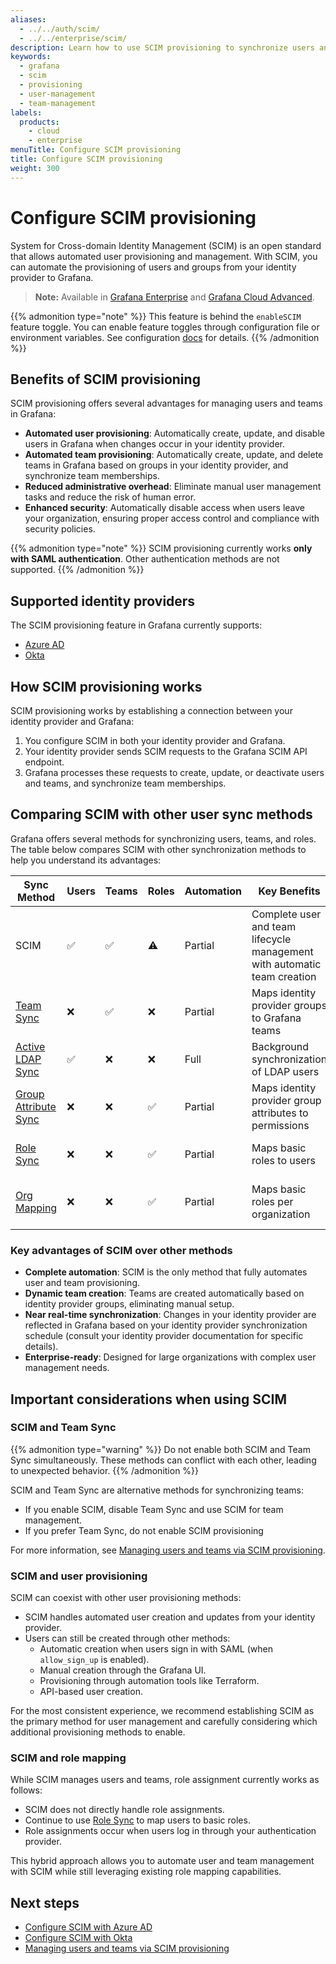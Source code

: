 ```yaml
---
aliases:
  - ../../auth/scim/
  - ../../enterprise/scim/
description: Learn how to use SCIM provisioning to synchronize users and groups from your identity provider to Grafana.
keywords:
  - grafana
  - scim
  - provisioning
  - user-management
  - team-management
labels:
  products:
    - cloud
    - enterprise
menuTitle: Configure SCIM provisioning
title: Configure SCIM provisioning
weight: 300
---
```


# Configure SCIM provisioning

System for Cross-domain Identity Management (SCIM) is an open standard that allows automated user provisioning and management. With SCIM, you can automate the provisioning of users and groups from your identity provider to Grafana.

> **Note:** Available in [Grafana Enterprise](../../../introduction/grafana-enterprise/) and [Grafana Cloud Advanced](/docs/grafana-cloud/).

{{% admonition type="note" %}}
This feature is behind the `enableSCIM` feature toggle.
You can enable feature toggles through configuration file or environment variables. See configuration [docs](/docs/grafana/<GRAFANA_VERSION>/setup-grafana/configure-grafana/#feature_toggles) for details.
{{% /admonition %}}

## Benefits of SCIM provisioning

SCIM provisioning offers several advantages for managing users and teams in Grafana:

- **Automated user provisioning**: Automatically create, update, and disable users in Grafana when changes occur in your identity provider.
- **Automated team provisioning**: Automatically create, update, and delete teams in Grafana based on groups in your identity provider, and synchronize team memberships.
- **Reduced administrative overhead**: Eliminate manual user management tasks and reduce the risk of human error.
- **Enhanced security**: Automatically disable access when users leave your organization, ensuring proper access control and compliance with security policies.

{{% admonition type="note" %}}
SCIM provisioning currently works **only with SAML authentication**. Other authentication methods are not supported.
{{% /admonition %}}

## Supported identity providers

The SCIM provisioning feature in Grafana currently supports:

- [Azure AD](../configure-authentication/azuread/)
- [Okta](../configure-authentication/saml/)

## How SCIM provisioning works

SCIM provisioning works by establishing a connection between your identity provider and Grafana:

1. You configure SCIM in both your identity provider and Grafana.
2. Your identity provider sends SCIM requests to the Grafana SCIM API endpoint.
3. Grafana processes these requests to create, update, or deactivate users and teams, and synchronize team memberships.

## Comparing SCIM with other user sync methods

Grafana offers several methods for synchronizing users, teams, and roles. The table below compares SCIM with other synchronization methods to help you understand its advantages:

| Sync Method                                                                    | Users | Teams | Roles | Automation | Key Benefits                                                             | Limitations                                                  | On-Prem | Cloud |
| ------------------------------------------------------------------------------ | ----- | ----- | ----- | ---------- | ------------------------------------------------------------------------ | ------------------------------------------------------------ | ------- | ----- |
| SCIM                                                                           | ✅    | ✅    | ⚠️    | Partial    | Complete user and team lifecycle management with automatic team creation | Requires SAML authentication; uses Role Sync for basic roles | ✅      | ✅    |
| [Team Sync](../configure-team-sync/)                                           | ❌    | ✅    | ❌    | Partial    | Maps identity provider groups to Grafana teams                           | Requires manual team creation                                | ✅      | ✅    |
| [Active LDAP Sync](../configure-authentication/enhanced-ldap/)                 | ✅    | ❌    | ❌    | Full       | Background synchronization of LDAP users                                 | Limited to LDAP environments                                 | ✅      | ❌    |
| [Group Attribute Sync](../configure-group-attribute-sync/)                     | ❌    | ❌    | ✅    | Partial    | Maps identity provider group attributes to permissions                   | Limited to identity provider attributes                      | ✅      | ✅    |
| [Role Sync](../configure-authentication/saml#configure-role-sync)              | ❌    | ❌    | ✅    | Partial    | Maps basic roles to users                                                | Limited to basic roles only                                  | ✅      | ✅    |
| [Org Mapping](../configure-authentication/saml#configure-organization-mapping) | ❌    | ❌    | ✅    | Partial    | Maps basic roles per organization                                        | Only available for on-premises deployments                   | ✅      | ❌    |

### Key advantages of SCIM over other methods

- **Complete automation**: SCIM is the only method that fully automates user and team provisioning.
- **Dynamic team creation**: Teams are created automatically based on identity provider groups, eliminating manual setup.
- **Near real-time synchronization**: Changes in your identity provider are reflected in Grafana based on your identity provider synchronization schedule (consult your identity provider documentation for specific details).
- **Enterprise-ready**: Designed for large organizations with complex user management needs.

## Important considerations when using SCIM

### SCIM and Team Sync

{{% admonition type="warning" %}}
Do not enable both SCIM and Team Sync simultaneously. These methods can conflict with each other, leading to unexpected behavior.
{{% /admonition %}}

SCIM and Team Sync are alternative methods for synchronizing teams:

- If you enable SCIM, disable Team Sync and use SCIM for team management.
- If you prefer Team Sync, do not enable SCIM provisioning

For more information, see [Managing users and teams via SCIM provisioning](managing-users-teams/).

### SCIM and user provisioning

SCIM can coexist with other user provisioning methods:

- SCIM handles automated user creation and updates from your identity provider.
- Users can still be created through other methods:
  - Automatic creation when users sign in with SAML (when `allow_sign_up` is enabled).
  - Manual creation through the Grafana UI.
  - Provisioning through automation tools like Terraform.
  - API-based user creation.

For the most consistent experience, we recommend establishing SCIM as the primary method for user management and carefully considering which additional provisioning methods to enable.

### SCIM and role mapping

While SCIM manages users and teams, role assignment currently works as follows:

- SCIM does not directly handle role assignments.
- Continue to use [Role Sync](../configure-authentication/saml#configure-role-sync) to map users to basic roles.
- Role assignments occur when users log in through your authentication provider.

This hybrid approach allows you to automate user and team management with SCIM while still leveraging existing role mapping capabilities.

## Next steps

- [Configure SCIM with Azure AD](azuread/)
- [Configure SCIM with Okta](okta/)
- [Managing users and teams via SCIM provisioning](managing-users-teams/)
